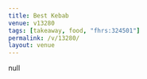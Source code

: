 ```yaml
---
title: Best Kebab
venue: v13280
tags: [takeaway, food, "fhrs:324501"]
permalink: /v/13280/
layout: venue
---
```

null